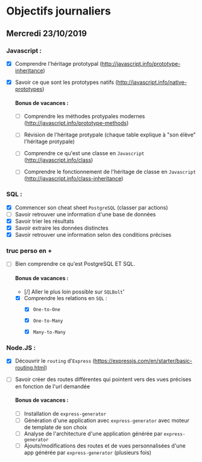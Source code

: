 # Objectifs journaliers

## Mercredi 23/10/2019

### Javascript : 

* [x] Comprendre l'héritage prototypal (http://javascript.info/prototype-inheritance)
* [x] Savoir ce que sont les prototypes natifs (http://javascript.info/native-prototypes)


  #### Bonus de vacances :
  * [ ] Comprendre les méthodes protypales modernes (http://javascript.info/prototype-methods)
  * [ ] Révision de l'héritage protypale (chaque table explique à "son élève" l'héritage protypale)

  * [ ] Comprendre ce qu'est une classe en `Javascript` (http://javascript.info/class)
  * [ ] Comprendre le fonctionnement de l'héritage de classe en `Javascript` (http://javascript.info/class-inheritance)



### SQL :

* [x] Commencer son cheat sheet `PostgreSQL` (classer par actions)
* [ ] Savoir retrouver une information d'une base de données
* [x] Savoir trier les résultats
* [x] Savoir extraire les données distinctes
* [x] Savoir retrouver une information selon des conditions précises

### truc perso en +
* [ ] Bien comprendre ce qu'est PostgreSQL ET SQL.

  #### Bonus de vacances :
  * [/] Aller le plus loin possible sur `SQLBolt`'
  * [x] Comprendre les relations en `SQL` :
    * [x] `One-to-One`
    * [x] `One-to-Many`
    * [X] `Many-to-Many`



### Node.JS : 

* [x] Découvrir le `routing` d'`Express` (https://expressjs.com/en/starter/basic-routing.html)
* [ ] Savoir créer des routes différentes qui pointent vers des vues précises en fonction de l'url demandée

  #### Bonus de vacances :
  * [ ] Installation de `express-generator`
  * [ ] Génération d'une application avec `express-generator` avec moteur de template de son choix
  * [ ] Analyse de l'architecture d'une application générée par `express-generator`
  * [ ] Ajouts/modifications des routes et de vues personnalisées d'une app générée par `express-generator` (plusieurs fois)
